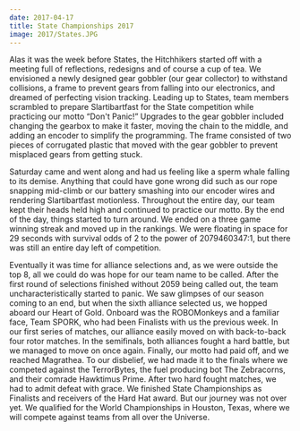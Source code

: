 ```yaml
---
date: 2017-04-17
title: State Championships 2017
image: 2017/States.JPG
---
```


Alas it was the week before States, the Hitchhikers started off with a meeting full of reflections, redesigns and of course a cup of tea. We envisioned a newly designed gear gobbler (our gear collector) to withstand collisions, a frame to prevent gears from falling into our electronics, and dreamed of perfecting vision tracking. Leading up to States, team members scrambled to prepare Slartibartfast for the State competition while practicing our motto “Don't Panic!” Upgrades to the gear gobbler included changing the gearbox to make it faster, moving the chain to the middle, and adding an encoder to simplify the programming. The frame consisted of two pieces of corrugated plastic that moved with the gear gobbler to prevent misplaced gears from getting stuck.

Saturday came and went along and had us feeling like a sperm whale falling to its demise. Anything that could have gone wrong did such as our rope snapping mid-climb or our battery smashing into our encoder wires and rendering Slartibartfast motionless. Throughout the entire day, our team kept their heads held high and continued to practice our motto. By the end of the day, things started to turn around. We ended on a three game winning streak and moved up in the rankings. We were floating in space for 29 seconds with survival odds of 2 to the power of 2079460347:1, but there was still an entire day left of competition.

Eventually it was time for alliance selections and, as we were outside the top 8, all we could do was hope for our team name to be called. After the first round of selections finished without 2059 being called out, the team uncharacteristically started to panic. We saw glimpses of our season coming to an end, but when the sixth alliance selected us, we hopped aboard our Heart of Gold. Onboard was the ROBOMonkeys and a familiar face, Team SPORK, who had been Finalists with us the previous week. In our first series of matches, our alliance easily moved on with back-to-back four rotor matches. In the semifinals, both alliances fought a hard battle, but we managed to move on once again. Finally, our motto had paid off, and we reached Magrathea. To our disbelief, we had made it to the finals where we competed against the TerrorBytes, the fuel producing bot The Zebracorns, and their comrade Hawktimus Prime. After two hard fought matches, we had to admit defeat with grace. We finished State Championships as Finalists and receivers of the Hard Hat award. But our journey was not over yet. We qualified for the World Championships in Houston, Texas, where we will compete against teams from all over the Universe.
